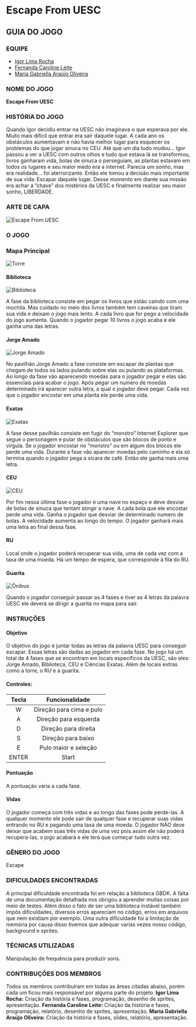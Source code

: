 # Escape From UESC

## GUIA DO JOGO

### EQUIPE

* [Igor Lima Rocha](https://github.com/IgorRoc)
* [Fernanda Caroline Leite](https://github.com/FekLeite)
* [Maria Gabriella Araújo Oliveira](https://github.com/IgorRoc)

### NOME DO JOGO

**Escape From UESC**

### HISTÓRIA DO JOGO

Quando Igor decidiu entrar na UESC não imaginava o que esperava por ele. Muito mais difícil que entrar era sair daquele lugar. A cada ano os obstáculos aumentavam e não havia melhor lugar para esquecer os problemas do que jogar sinuca no CEU. Até que um dia tudo mudou... Igor passou a ver a UESC com outros olhos e tudo que estava lá se transformou, livros ganharam vida, bolas de sinuca o perseguiam, as plantas estavam em todos os lugares e seu maior medo era a internet. Parecia um sonho, mas era realidade... foi aterrorizante. Então ele tomou a decisão mais importante de sua vida: Escapar daquele lugar. Desse momento em diante sua missão era achar a “chave” dos mistérios da UESC e finalmente realizar seu maior sonho, LIBERDADE.

### ARTE DE CAPA

![Escape From UESC](./CapaGrande.png)

### O JOGO

### Mapa Principal

![Torre](./relatorio/image2.png)

#### Biblioteca

![Biblioteca](./relatorio/image4.png)

A fase da biblioteca consiste em pegar os livros que estão caindo com uma mochila. Mas cuidado no meio dos livros também tem caveiras que tiram sua vida e deixam o jogo mais lento. A cada livro que for pego a velocidade do jogo aumenta. Quando o jogador pegar 10 livros o jogo acaba e ele ganha uma das letras.

#### Jorge Amado

![Jorge Amado](./relatorio/image6.png)

No pavilhão Jorge Amado a fase consiste em escapar de plantas que chegam de todos os lados pulando sobre elas ou pulando as plataformas. Ao longo da fase vão aparecendo moedas para o jogador pegar e elas são essenciais para acabar o jogo. Após pegar um numero de moedas determinado irá aparecer outra letra, a qual o jogador deve pegar. Cada vez que o jogador encostar em uma planta ele perde uma vida.

#### Exatas

![Exatas](./relatorio/image5.png)

A fase desse pavilhão consiste em fugir do “monstro” Internet Explorer que segue o personagem e pular de obstáculos que são blocos de ponto e vírgula. Se o jogador encostar no “monstro” ou em algum dos blocos ele perde uma vida. Durante a fase vão aparecer moedas pelo caminho e ela só termina quando o jogador pega a xícara de café. Então ele ganha mais uma letra.

#### CEU

![CEU](./relatorio/image3.png)

Por fim nessa última fase o jogador é uma nave no espaço e deve desviar de bolas de sinuca que tentam atingir a nave. A cada bola que ele encostar perde uma vida. Ganha o jogador que desviar de determinado numero de bolas. A velocidade aumenta ao longo do tempo. O jogador ganhará mais uma letra ao final dessa fase.

#### RU

Local onde o jogador poderá recuperar sua vida, uma de cada vez com a taxa de uma moeda. Há um tempo de espera, que corresponde à fila do RU.

#### Guarita

![Ônibus](./relatorio/image1.png)

Quando o jogador conseguir passar as 4 fases e tiver as 4 letras da palavra UESC ele deverá se dirigir a guarita no mapa para sair.

### INSTRUÇÕES

#### Objetivo

O objetivo do jogo é juntar todas as letras da palavra UESC para conseguir escapar. Essas letras são dadas ao jogador em cada fase. No jogo há um total de 4 fases que se encontram em locais específicos da UESC, são eles: Jorge Amado, Biblioteca, CEU e Ciências Exatas. Além de locais extras como a torre, o RU e a guarita.

#### Controles:

Tecla    |  Funcionalidade
:------: | :-----------:
W        | Direção para cima e pulo 
A        | Direção para esquerda
D        | Direção para direita
S        | Direção para baixo
E        | Pulo maior e seleção 
ENTER    | Start

#### Pontuação

A pontuação varia a cada fase.

#### Vidas

O jogador começa com três vidas e ao longo das fases pode perde-las. A qualquer momento ele pode sair de qualquer fase e recuperar suas vidas entrando no RU e pagando uma taxa de uma moeda. O jogador NÃO deve deixar que acabem suas três vidas de uma vez pois assim ele não poderá recupera-las, o jogo acabará e ele terá que começar tudo outra vez.

### GÊNERO DO JOGO

Escape

### DIFICULDADES ENCONTRADAS

A principal dificuldade encontrada foi em relação a biblioteca GBDK. A falta de uma documentação detalhada nos obrigou a aprender muitas coisas por meio de testes. Além disso o fato de ser uma biblioteca instável também impôs dificuldades, diversos erros apareciam no código, erros em arquivos que nem existiam por exemplo.
Uma outra dificuldade foi a limitação de memória por causa disso tivemos que adequar varias vezes nosso código, background e sprites. 

### TÉCNICAS UTILIZADAS

Manipulação de frequência para produzir sons.

### CONTRIBUÇÕES DOS MEMBROS

Todos os membros contribuíram em todas as áreas citadas abaixo, porém cada um ficou mais responsável por alguma parte do projeto.
**Igor Lima Rocha:** Criação da história e fases, programação, desenho de sprites, apresentação.
**Fernanda Caroline Leite:** Criação da história e fases, programação, relatório, desenho de sprites, apresentação.
**Maria Gabriella Araújo Oliveira:** Criação da história e fases, slides, relatório, apresentação.

